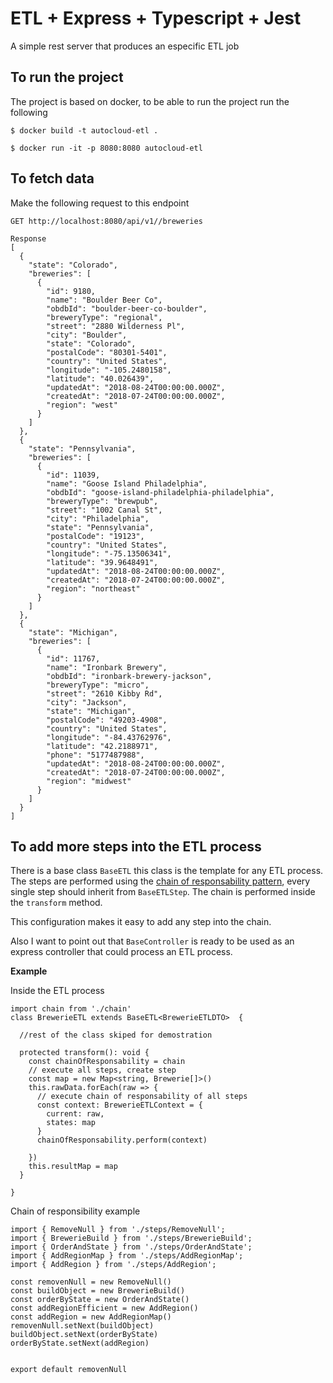 # ETL + Express + Typescript + Jest

A simple rest server that produces an especific ETL job


## To run the project

The project is based on docker, to be able to run the project run the following

`$ docker build -t autocloud-etl .`

`$ docker run -it -p 8080:8080 autocloud-etl`

## To fetch data

Make the following request to this endpoint

```
GET http://localhost:8080/api/v1//breweries

Response
[
  {
    "state": "Colorado",
    "breweries": [
      {
        "id": 9180,
        "name": "Boulder Beer Co",
        "obdbId": "boulder-beer-co-boulder",
        "breweryType": "regional",
        "street": "2880 Wilderness Pl",
        "city": "Boulder",
        "state": "Colorado",
        "postalCode": "80301-5401",
        "country": "United States",
        "longitude": "-105.2480158",
        "latitude": "40.026439",
        "updatedAt": "2018-08-24T00:00:00.000Z",
        "createdAt": "2018-07-24T00:00:00.000Z",
        "region": "west"
      }
    ]
  },
  {
    "state": "Pennsylvania",
    "breweries": [
      {
        "id": 11039,
        "name": "Goose Island Philadelphia",
        "obdbId": "goose-island-philadelphia-philadelphia",
        "breweryType": "brewpub",
        "street": "1002 Canal St",
        "city": "Philadelphia",
        "state": "Pennsylvania",
        "postalCode": "19123",
        "country": "United States",
        "longitude": "-75.13506341",
        "latitude": "39.9648491",
        "updatedAt": "2018-08-24T00:00:00.000Z",
        "createdAt": "2018-07-24T00:00:00.000Z",
        "region": "northeast"
      }
    ]
  },
  {
    "state": "Michigan",
    "breweries": [
      {
        "id": 11767,
        "name": "Ironbark Brewery",
        "obdbId": "ironbark-brewery-jackson",
        "breweryType": "micro",
        "street": "2610 Kibby Rd",
        "city": "Jackson",
        "state": "Michigan",
        "postalCode": "49203-4908",
        "country": "United States",
        "longitude": "-84.43762976",
        "latitude": "42.2188971",
        "phone": "5177487988",
        "updatedAt": "2018-08-24T00:00:00.000Z",
        "createdAt": "2018-07-24T00:00:00.000Z",
        "region": "midwest"
      }
    ]
  }
]
```


## To add more steps into the ETL process

There is a base class `BaseETL` this class is the template for any ETL process. The steps are performed using the [chain of responsability pattern](https://en.wikipedia.org/wiki/Chain-of-responsibility_pattern), every single step should inherit from `BaseETLStep`. The chain is performed inside the `transform` method.

This configuration makes it easy to add any step into the chain.

Also I want to point out that `BaseController` is ready to be used as an express controller that could process an ETL process.

**Example**

Inside the ETL process

```
import chain from './chain'
class BrewerieETL extends BaseETL<BrewerieETLDTO>  {
  
  //rest of the class skiped for demostration
  
  protected transform(): void {
    const chainOfResponsability = chain
    // execute all steps, create step
    const map = new Map<string, Brewerie[]>()
    this.rawData.forEach(raw => {
      // execute chain of responsability of all steps
      const context: BrewerieETLContext = {
        current: raw,
        states: map
      }
      chainOfResponsability.perform(context)

    })
    this.resultMap = map
  }
 
}
```

Chain of responsibility example

```
import { RemoveNull } from './steps/RemoveNull';
import { BrewerieBuild } from './steps/BrewerieBuild';
import { OrderAndState } from './steps/OrderAndState';
import { AddRegionMap } from './steps/AddRegionMap';
import { AddRegion } from './steps/AddRegion';

const removenNull = new RemoveNull()
const buildObject = new BrewerieBuild()
const orderByState = new OrderAndState()
const addRegionEfficient = new AddRegion()
const addRegion = new AddRegionMap()
removenNull.setNext(buildObject)
buildObject.setNext(orderByState)
orderByState.setNext(addRegion)


export default removenNull
```